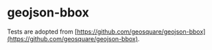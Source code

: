 # geojson-bbox

Tests are adopted from [https://github.com/geosquare/geojson-bbox](https://github.com/geosquare/geojson-bbox).
